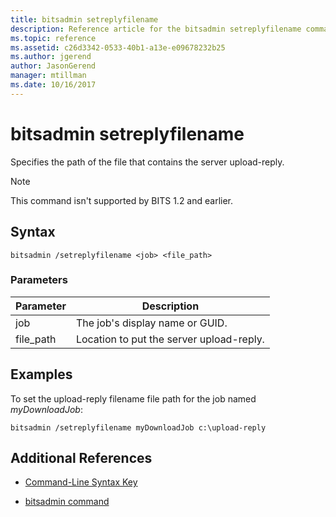 ```yaml
---
title: bitsadmin setreplyfilename
description: Reference article for the bitsadmin setreplyfilename command, which specifies the path of the file that contains the server upload-reply.
ms.topic: reference
ms.assetid: c26d3342-0533-40b1-a13e-e09678232b25
ms.author: jgerend
author: JasonGerend
manager: mtillman
ms.date: 10/16/2017
---
```


# bitsadmin setreplyfilename

Specifies the path of the file that contains the server upload-reply.

> [!NOTE]
> This command isn't supported by BITS 1.2 and earlier.

## Syntax

```
bitsadmin /setreplyfilename <job> <file_path>
```

### Parameters

| Parameter | Description |
| -------------- | -------------- |
| job | The job's display name or GUID. |
| file_path | Location to put the server upload-reply. |

## Examples

To set the upload-reply filename file path for the job named *myDownloadJob*:

```
bitsadmin /setreplyfilename myDownloadJob c:\upload-reply
```

## Additional References

- [Command-Line Syntax Key](command-line-syntax-key.md)

- [bitsadmin command](bitsadmin.md)
